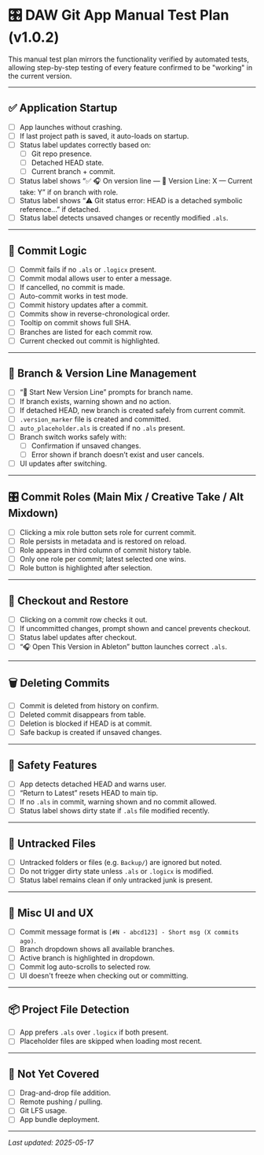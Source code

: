 # 🎛️ DAW Git App Manual Test Plan (v1.0.2)

This manual test plan mirrors the functionality verified by automated tests, allowing step-by-step testing of every feature confirmed to be "working" in the current version.

---

## ✅ Application Startup

- [ ] App launches without crashing.
- [ ] If last project path is saved, it auto-loads on startup.
- [ ] Status label updates correctly based on:
  - [ ] Git repo presence.
  - [ ] Detached HEAD state.
  - [ ] Current branch + commit.
- [ ] Status label shows “✅ 🎧 On version line — 🎵 Version Line: X — Current take: Y” if on branch with role.
- [ ] Status label shows “⚠️ Git status error: HEAD is a detached symbolic reference...” if detached.
- [ ] Status label detects unsaved changes or recently modified `.als`.

---

## 🧠 Commit Logic

- [ ] Commit fails if no `.als` or `.logicx` present.
- [ ] Commit modal allows user to enter a message.
- [ ] If cancelled, no commit is made.
- [ ] Auto-commit works in test mode.
- [ ] Commit history updates after a commit.
- [ ] Commits show in reverse-chronological order.
- [ ] Tooltip on commit shows full SHA.
- [ ] Branches are listed for each commit row.
- [ ] Current checked out commit is highlighted.

---

## 🌿 Branch & Version Line Management

- [ ] “🎼 Start New Version Line” prompts for branch name.
- [ ] If branch exists, warning shown and no action.
- [ ] If detached HEAD, new branch is created safely from current commit.
- [ ] `.version_marker` file is created and committed.
- [ ] `auto_placeholder.als` is created if no `.als` present.
- [ ] Branch switch works safely with:
  - [ ] Confirmation if unsaved changes.
  - [ ] Error shown if branch doesn’t exist and user cancels.
- [ ] UI updates after switching.

---

## 🎛️ Commit Roles (Main Mix / Creative Take / Alt Mixdown)

- [ ] Clicking a mix role button sets role for current commit.
- [ ] Role persists in metadata and is restored on reload.
- [ ] Role appears in third column of commit history table.
- [ ] Only one role per commit; latest selected one wins.
- [ ] Role button is highlighted after selection.

---

## 🧪 Checkout and Restore

- [ ] Clicking on a commit row checks it out.
- [ ] If uncommitted changes, prompt shown and cancel prevents checkout.
- [ ] Status label updates after checkout.
- [ ] “🎧 Open This Version in Ableton” button launches correct `.als`.

---

## 🗑️ Deleting Commits

- [ ] Commit is deleted from history on confirm.
- [ ] Deleted commit disappears from table.
- [ ] Deletion is blocked if HEAD is at commit.
- [ ] Safe backup is created if unsaved changes.

---

## 🛟 Safety Features

- [ ] App detects detached HEAD and warns user.
- [ ] “Return to Latest” resets HEAD to main tip.
- [ ] If no `.als` in commit, warning shown and no commit allowed.
- [ ] Status label shows dirty state if `.als` file modified recently.

---

## 🧹 Untracked Files

- [ ] Untracked folders or files (e.g. `Backup/`) are ignored but noted.
- [ ] Do not trigger dirty state unless `.als` or `.logicx` is modified.
- [ ] Status label remains clean if only untracked junk is present.

---

## 📜 Misc UI and UX

- [ ] Commit message format is `[#N - abcd123] - Short msg (X commits ago)`.
- [ ] Branch dropdown shows all available branches.
- [ ] Active branch is highlighted in dropdown.
- [ ] Commit log auto-scrolls to selected row.
- [ ] UI doesn't freeze when checking out or committing.

---

## 📦 Project File Detection

- [ ] App prefers `.als` over `.logicx` if both present.
- [ ] Placeholder files are skipped when loading most recent.

---

## 🚧 Not Yet Covered

- [ ] Drag-and-drop file addition.
- [ ] Remote pushing / pulling.
- [ ] Git LFS usage.
- [ ] App bundle deployment.

---

_Last updated: 2025-05-17_
